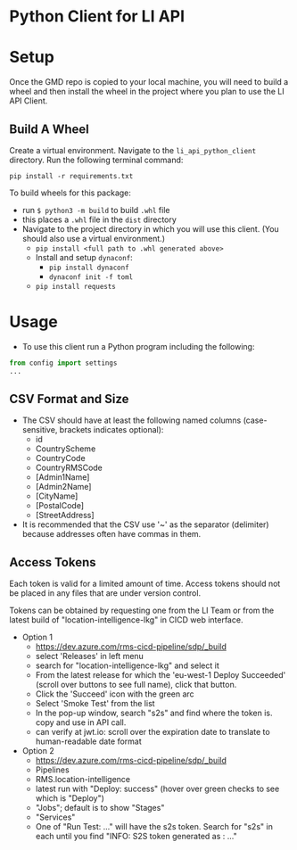 # Python Client for LI API

# Setup
Once the GMD repo is copied to your local machine, you will need to build a wheel 
and then install the wheel in the project where you plan to use the LI API Client.

## Build A Wheel
Create a virtual environment. Navigate to the `li_api_python_client` 
directory. Run the following terminal command:
```
pip install -r requirements.txt
```
To build wheels for this package:
- run `$ python3 -m build` to build `.whl` file
- this places a `.whl` file in the `dist` directory
- Navigate to the project directory in which you will use this client. (You should also use a virtual environment.)
  - `pip install <full path to .whl generated above>`
  - Install and setup `dynaconf`:
    - `pip install dynaconf`
    - `dynaconf init -f toml`
  - `pip install requests`

# Usage
- To use this client run a Python program including the following:
```file.py
from config import settings
...
```

## CSV Format and Size
- The CSV should have at least the following named columns (case-sensitive, brackets indicates optional):
    - id
    - CountryScheme 
    - CountryCode
    - CountryRMSCode
    - \[Admin1Name\]
    - \[Admin2Name\] 
    - \[CityName\] 
    - \[PostalCode\]
    - \[StreetAddress\]
- It is recommended that the CSV use '~' as the separator (delimiter) because addresses often have commas in them.

## Access Tokens
Each token is valid for a limited amount of time. Access tokens should not be placed in any files that are under version control. 

Tokens can be obtained by requesting one from the LI Team or from the latest build of "location-intelligence-lkg" in CICD web interface. 
- Option 1
  - https://dev.azure.com/rms-cicd-pipeline/sdp/_build
  - select 'Releases' in left menu
  - search for "location-intelligence-lkg" and select it
  - From the latest release for which the 'eu-west-1 Deploy Succeeded' (scroll over buttons to see full name), click that button.
  - Click the 'Succeed' icon with the green arc 
  - Select 'Smoke Test' from the list
  - In the pop-up window, search "s2s" and find where the token is. copy and use in API call.
  - can verify at jwt.io: scroll over the expiration date to translate to human-readable date format
- Option 2
  - https://dev.azure.com/rms-cicd-pipeline/sdp/_build
  - Pipelines
  - RMS.location-intelligence
  - latest run with "Deploy: success" (hover over green checks to see which is "Deploy")
  - "Jobs"; default is to show "Stages"
  - "Services"
  - One of "Run Test: ..." will have the s2s token. Search for "s2s" in each until you find "INFO: S2S token generated as : ..."
